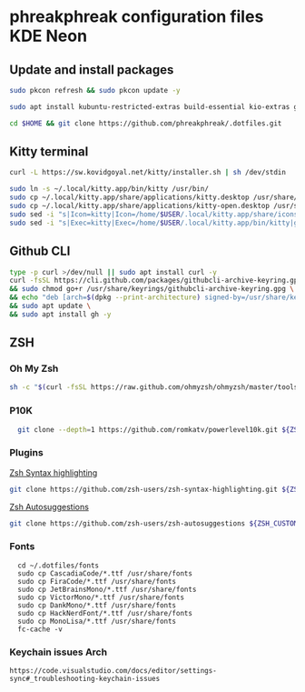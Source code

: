 # phreakphreak configuration files KDE Neon

## Update and  install packages

```sh
sudo pkcon refresh && sudo pkcon update -y
```

```sh
sudo apt install kubuntu-restricted-extras build-essential kio-extras git gnome-keyring seahorse curl unzip neovim wget zsh stow python3-pip synaptic -y
```

```sh
cd $HOME && git clone https://github.com/phreakphreak/.dotfiles.git
```

## Kitty terminal

```sh
curl -L https://sw.kovidgoyal.net/kitty/installer.sh | sh /dev/stdin
```

```sh
sudo ln -s ~/.local/kitty.app/bin/kitty /usr/bin/
sudo cp ~/.local/kitty.app/share/applications/kitty.desktop /usr/share/applications/
sudo cp ~/.local/kitty.app/share/applications/kitty-open.desktop /usr/share/applications/
sudo sed -i "s|Icon=kitty|Icon=/home/$USER/.local/kitty.app/share/icons/hicolor/256x256/apps/kitty.png|g" /usr/share/applications/kitty*.desktop
sudo sed -i "s|Exec=kitty|Exec=/home/$USER/.local/kitty.app/bin/kitty|g" /usr/share/applications/kitty*.desktop
```



## Github CLI

```sh
type -p curl >/dev/null || sudo apt install curl -y
curl -fsSL https://cli.github.com/packages/githubcli-archive-keyring.gpg | sudo dd of=/usr/share/keyrings/githubcli-archive-keyring.gpg \
&& sudo chmod go+r /usr/share/keyrings/githubcli-archive-keyring.gpg \
&& echo "deb [arch=$(dpkg --print-architecture) signed-by=/usr/share/keyrings/githubcli-archive-keyring.gpg] https://cli.github.com/packages stable main" | sudo tee /etc/apt/sources.list.d/github-cli.list > /dev/null \
&& sudo apt update \
&& sudo apt install gh -y
```

## ZSH

### Oh My Zsh

```sh
sh -c "$(curl -fsSL https://raw.github.com/ohmyzsh/ohmyzsh/master/tools/install.sh)"
```

### P10K

```sh
  git clone --depth=1 https://github.com/romkatv/powerlevel10k.git ${ZSH_CUSTOM:-$HOME/.oh-my-zsh/custom}/themes/powerlevel10k

```

### Plugins

[Zsh Syntax highlighting](https://github.com/zsh-users/zsh-syntax-highlighting)

```sh
git clone https://github.com/zsh-users/zsh-syntax-highlighting.git ${ZSH_CUSTOM:-~/.oh-my-zsh/custom}/plugins/zsh-syntax-highlighting
```

[Zsh Autosuggestions](https://github.com/zsh-users/zsh-autosuggestions)

```sh
git clone https://github.com/zsh-users/zsh-autosuggestions ${ZSH_CUSTOM:-~/.oh-my-zsh/custom}/plugins/zsh-autosuggestions
```

### Fonts

```
  cd ~/.dotfiles/fonts 
  sudo cp CascadiaCode/*.ttf /usr/share/fonts
  sudo cp FiraCode/*.ttf /usr/share/fonts
  sudo cp JetBrainsMono/*.ttf /usr/share/fonts
  sudo cp VictorMono/*.ttf /usr/share/fonts
  sudo cp DankMono/*.ttf /usr/share/fonts
  sudo cp HackNerdFont/*.ttf /usr/share/fonts
  sudo cp MonoLisa/*.ttf /usr/share/fonts
  fc-cache -v
```

### Keychain issues Arch 
```
https://code.visualstudio.com/docs/editor/settings-sync#_troubleshooting-keychain-issues
```
